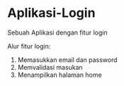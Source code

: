 # Aplikasi-Login
Sebuah Aplikasi dengan fitur login

Alur fitur login:
1. Memasukkan email dan password
2. Memvalidasi masukan
3. Menampilkan halaman home
